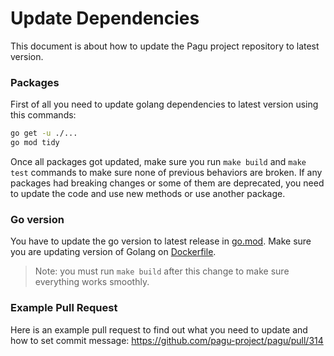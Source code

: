 # Update Dependencies

This document is about how to update the Pagu project repository to latest version.

### Packages

First of all you need to update golang dependencies to latest version using this commands:

```sh
go get -u ./...
go mod tidy
```

Once all packages got updated, make sure you run `make build` and `make test` commands to
make sure none of previous behaviors are broken.
If any packages had breaking changes or some of them are deprecated,
you need to update the code and use new methods or use another package.

### Go version

You have to update the go version to latest release in [go.mod](../go.mod).
Make sure you are updating version of Golang on [Dockerfile](../deployment/Dockerfile).

> Note: you must run `make build` after this change to make sure everything works smoothly.

### Example Pull Request

Here is an example pull request to find out what you need to update and how to set commit message:
https://github.com/pagu-project/pagu/pull/314
